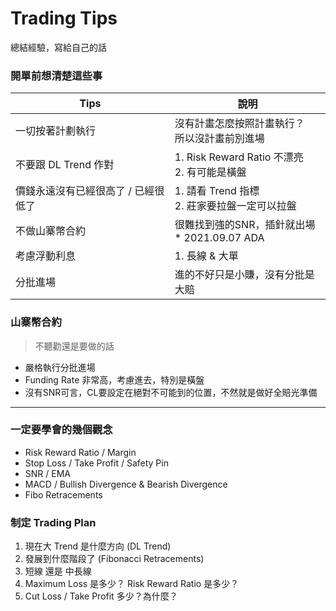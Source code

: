 # Trading Tips
總結經驗，寫給自己的話

### 開單前想清楚這些事
|Tips|說明|
|---|---|
|一切按著計劃執行|沒有計畫怎麼按照計畫執行？<br>所以沒計畫前別進場|
|不要跟 DL Trend 作對|1. Risk Reward Ratio 不漂亮<br>2. 有可能是橫盤|
|價錢永遠沒有已經很高了 / 已經很低了|1. 請看 Trend 指標<br>2. 莊家要拉盤一定可以拉盤|
|不做山寨幣合約|很難找到強的SNR，插針就出場<br>* 2021.09.07 ADA|
|考慮浮動利息|1. 長線 & 大單|
|分批進場|進的不好只是小賺，沒有分批是大賠|

### 山寨幣合約
> 不聽勸還是要做的話
* 嚴格執行分批進場
* Funding Rate 非常高，考慮進去，特別是橫盤
* 沒有SNR可言，CL要設定在絕對不可能到的位置，不然就是做好全賠光準備

---

### 一定要學會的幾個觀念
* Risk Reward Ratio / Margin
* Stop Loss / Take Profit / Safety Pin
* SNR / EMA
* MACD / Bullish Divergence & Bearish Divergence
* Fibo Retracements

### 制定 Trading Plan
1. 現在大 Trend 是什麼方向 (DL Trend)
2. 發展到什麼階段了 (Fibonacci Retracements)
3. 短線 還是 中長線
4. Maximum Loss 是多少？ Risk Reward Ratio 是多少？
5. Cut Loss / Take Profit 多少？為什麼？

